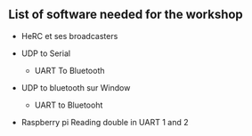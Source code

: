 ## List of software needed for the workshop


- HeRC et ses broadcasters

- UDP to Serial
  - UART To Bluetooth
- UDP to bluetooth sur Window
  - UART to Bluetooht 

- Raspberry pi Reading double in UART 1 and 2
